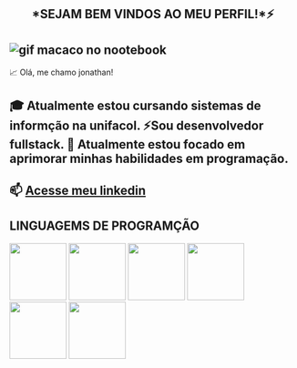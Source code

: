 <center><h2> *SEJAM BEM VINDOS AO MEU PERFIL!*⚡️ </h2></center>

![gif macaco no nootebook](https://i.gifer.com/1FA.gif)
-------


📈 Olá, me chamo jonathan!

🎓 Atualmente estou cursando sistemas de informção na unifacol. 
⚡️Sou desenvolvedor fullstack.
🚀 Atualmente estou focado em aprimorar minhas habilidades em programação. 
--------

📫 [Acesse meu linkedin](https://www.linkedin.com/in/jonathan-rocha-51b8ab268/?utm_source=share&utm_campaign=share_via&utm_content=profile&utm_medium=android_app)
------



## LINGUAGEMS DE PROGRAMÇÃO


<img src="https://cdn.jsdelivr.net/gh/devicons/devicon@latest/icons/trêsdsmax/trêsdsmax-original.svg" width="100px"> 
<img src=" <img src="https://cdn.jsdelivr.net/gh/devicons/devicon@latest/icons/trêsdsmax/trêsdsmax-original.svg" width="100px"> 
<img src="https://cdn.jsdelivr.net/gh/devicons/devicon@latest/icons/trêsdsmax/trêsdsmax-original.svg" width="100px"> 
<img src="https://cdn.jsdelivr.net/gh/devicons/devicon@latest/icons/trêsdsmax/trêsdsmax-original.svg" width="100px"> 
<img src="https://cdn.jsdelivr.net/gh/devicons/devicon@latest/icons/trêsdsmax/trêsdsmax-original.svg" width="100px"> 
<img src="https://cdn.jsdelivr.net/gh/devicons/devicon@latest/icons/trêsdsmax/trêsdsmax-original.svg" width="100px"> 






